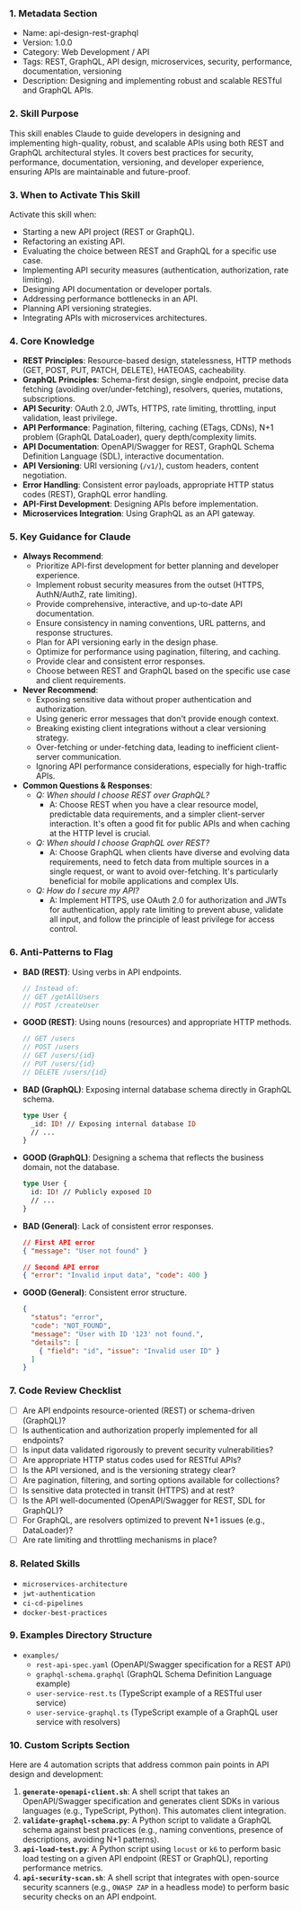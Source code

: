 ### 1. Metadata Section

- Name: api-design-rest-graphql
- Version: 1.0.0
- Category: Web Development / API
- Tags: REST, GraphQL, API design, microservices, security, performance, documentation, versioning
- Description: Designing and implementing robust and scalable RESTful and GraphQL APIs.

### 2. Skill Purpose

This skill enables Claude to guide developers in designing and implementing high-quality, robust, and scalable APIs using both REST and GraphQL architectural styles. It covers best practices for security, performance, documentation, versioning, and developer experience, ensuring APIs are maintainable and future-proof.

### 3. When to Activate This Skill

Activate this skill when:
*   Starting a new API project (REST or GraphQL).
*   Refactoring an existing API.
*   Evaluating the choice between REST and GraphQL for a specific use case.
*   Implementing API security measures (authentication, authorization, rate limiting).
*   Designing API documentation or developer portals.
*   Addressing performance bottlenecks in an API.
*   Planning API versioning strategies.
*   Integrating APIs with microservices architectures.

### 4. Core Knowledge

*   **REST Principles**: Resource-based design, statelessness, HTTP methods (GET, POST, PUT, PATCH, DELETE), HATEOAS, cacheability.
*   **GraphQL Principles**: Schema-first design, single endpoint, precise data fetching (avoiding over/under-fetching), resolvers, queries, mutations, subscriptions.
*   **API Security**: OAuth 2.0, JWTs, HTTPS, rate limiting, throttling, input validation, least privilege.
*   **API Performance**: Pagination, filtering, caching (ETags, CDNs), N+1 problem (GraphQL DataLoader), query depth/complexity limits.
*   **API Documentation**: OpenAPI/Swagger for REST, GraphQL Schema Definition Language (SDL), interactive documentation.
*   **API Versioning**: URI versioning (`/v1/`), custom headers, content negotiation.
*   **Error Handling**: Consistent error payloads, appropriate HTTP status codes (REST), GraphQL error handling.
*   **API-First Development**: Designing APIs before implementation.
*   **Microservices Integration**: Using GraphQL as an API gateway.

### 5. Key Guidance for Claude

*   **Always Recommend**:
    *   Prioritize API-first development for better planning and developer experience.
    *   Implement robust security measures from the outset (HTTPS, AuthN/AuthZ, rate limiting).
    *   Provide comprehensive, interactive, and up-to-date API documentation.
    *   Ensure consistency in naming conventions, URL patterns, and response structures.
    *   Plan for API versioning early in the design phase.
    *   Optimize for performance using pagination, filtering, and caching.
    *   Provide clear and consistent error responses.
    *   Choose between REST and GraphQL based on the specific use case and client requirements.
*   **Never Recommend**:
    *   Exposing sensitive data without proper authentication and authorization.
    *   Using generic error messages that don't provide enough context.
    *   Breaking existing client integrations without a clear versioning strategy.
    *   Over-fetching or under-fetching data, leading to inefficient client-server communication.
    *   Ignoring API performance considerations, especially for high-traffic APIs.
*   **Common Questions & Responses**:
    *   *Q: When should I choose REST over GraphQL?*
        *   A: Choose REST when you have a clear resource model, predictable data requirements, and a simpler client-server interaction. It's often a good fit for public APIs and when caching at the HTTP level is crucial.
    *   *Q: When should I choose GraphQL over REST?*
        *   A: Choose GraphQL when clients have diverse and evolving data requirements, need to fetch data from multiple sources in a single request, or want to avoid over-fetching. It's particularly beneficial for mobile applications and complex UIs.
    *   *Q: How do I secure my API?*
        *   A: Implement HTTPS, use OAuth 2.0 for authorization and JWTs for authentication, apply rate limiting to prevent abuse, validate all input, and follow the principle of least privilege for access control.

### 6. Anti-Patterns to Flag

*   **BAD (REST)**: Using verbs in API endpoints.
    ```typescript
    // Instead of:
    // GET /getAllUsers
    // POST /createUser
    ```
*   **GOOD (REST)**: Using nouns (resources) and appropriate HTTP methods.
    ```typescript
    // GET /users
    // POST /users
    // GET /users/{id}
    // PUT /users/{id}
    // DELETE /users/{id}
    ```
*   **BAD (GraphQL)**: Exposing internal database schema directly in GraphQL schema.
    ```graphql
    type User {
      _id: ID! // Exposing internal database ID
      // ...
    }
    ```
*   **GOOD (GraphQL)**: Designing a schema that reflects the business domain, not the database.
    ```graphql
    type User {
      id: ID! // Publicly exposed ID
      // ...
    }
    ```
*   **BAD (General)**: Lack of consistent error responses.
    ```json
    // First API error
    { "message": "User not found" }

    // Second API error
    { "error": "Invalid input data", "code": 400 }
    ```
*   **GOOD (General)**: Consistent error structure.
    ```json
    {
      "status": "error",
      "code": "NOT_FOUND",
      "message": "User with ID '123' not found.",
      "details": [
        { "field": "id", "issue": "Invalid user ID" }
      ]
    }
    ```

### 7. Code Review Checklist

*   [ ] Are API endpoints resource-oriented (REST) or schema-driven (GraphQL)?
*   [ ] Is authentication and authorization properly implemented for all endpoints?
*   [ ] Is input data validated rigorously to prevent security vulnerabilities?
*   [ ] Are appropriate HTTP status codes used for RESTful APIs?
*   [ ] Is the API versioned, and is the versioning strategy clear?
*   [ ] Are pagination, filtering, and sorting options available for collections?
*   [ ] Is sensitive data protected in transit (HTTPS) and at rest?
*   [ ] Is the API well-documented (OpenAPI/Swagger for REST, SDL for GraphQL)?
*   [ ] For GraphQL, are resolvers optimized to prevent N+1 issues (e.g., DataLoader)?
*   [ ] Are rate limiting and throttling mechanisms in place?

### 8. Related Skills

*   `microservices-architecture`
*   `jwt-authentication`
*   `ci-cd-pipelines`
*   `docker-best-practices`

### 9. Examples Directory Structure

*   `examples/`
    *   `rest-api-spec.yaml` (OpenAPI/Swagger specification for a REST API)
    *   `graphql-schema.graphql` (GraphQL Schema Definition Language example)
    *   `user-service-rest.ts` (TypeScript example of a RESTful user service)
    *   `user-service-graphql.ts` (TypeScript example of a GraphQL user service with resolvers)

### 10. Custom Scripts Section

Here are 4 automation scripts that address common pain points in API design and development:

1.  **`generate-openapi-client.sh`**: A shell script that takes an OpenAPI/Swagger specification and generates client SDKs in various languages (e.g., TypeScript, Python). This automates client integration.
2.  **`validate-graphql-schema.py`**: A Python script to validate a GraphQL schema against best practices (e.g., naming conventions, presence of descriptions, avoiding N+1 patterns).
3.  **`api-load-test.py`**: A Python script using `locust` or `k6` to perform basic load testing on a given API endpoint (REST or GraphQL), reporting performance metrics.
4.  **`api-security-scan.sh`**: A shell script that integrates with open-source security scanners (e.g., `OWASP ZAP` in a headless mode) to perform basic security checks on an API endpoint.
